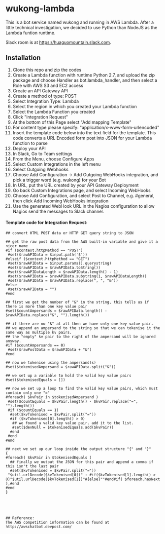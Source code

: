# wukong-lambda

This is a bot service named wukong and running in AWS Lambda. After a little technical investigation, we decided to use Python than NodeJS as the Lambda funtion runtime.


Slack room is at https://huaguomountain.slack.com.

## Installation
1. Clone this repo and zip the codes
2. Create a Lambda function with runtime Python 2.7, and upload the zip package and choose Handler as bot.lambda_handler, and then select a Role with AWS S3 and EC2 access
3. Create an API Gateway API
4. Create a method of type: POST
5. Select Integration Type: Lambda
6. Select the region in which you created your Lambda function
7. Select the Lambda Function you created
8. Click "Integration Request"
9. At the bottom of this Page select "Add mapping Template"
10. For content type please specify: "application/x-www-form-urlencoded"
11. Insert the template code below into the text field for the template. This code converts a URL Encoded form post into JSON for your Lambda function to parse
12. Deploy your API
13. In Slack, Go to Team settings
14. From the Menu, choose Configure Apps
15. Select Custom Integrations in the left menu
16. Select Outgoing Webhooks
17. Choose Add Configuration -> Add Outgoing WebHooks integration, and pick a trigger word (e.g. wukong) for your Bot
18. In URL, put the URL created by your API Gateway Deployment
19. Go back Custom Integrations page, and select Incoming WebHooks
20. Choose Add Configuration, and select Post to Channel, e.g. #general, then click Add Incoming WebHooks integration
21. Use the generated WebHook URL in the Nagios configuration to allow Nagios send the messages to Slack channel. 

#### Template code for Integration Request:
```
## convert HTML POST data or HTTP GET query string to JSON
 
## get the raw post data from the AWS built-in variable and give it a nicer name
#if ($context.httpMethod == "POST")
 #set($rawAPIData = $input.path('$'))
#elseif ($context.httpMethod == "GET")
 #set($rawAPIData = $input.params().querystring)
 #set($rawAPIData = $rawAPIData.toString())
 #set($rawAPIDataLength = $rawAPIData.length() - 1)
 #set($rawAPIData = $rawAPIData.substring(1, $rawAPIDataLength))
 #set($rawAPIData = $rawAPIData.replace(", ", "&"))
#else
 #set($rawAPIData = "")
#end
 
## first we get the number of "&" in the string, this tells us if there is more than one key value pair
#set($countAmpersands = $rawAPIData.length() - $rawAPIData.replace("&", "").length())
 
## if there are no "&" at all then we have only one key value pair.
## we append an ampersand to the string so that we can tokenise it the same way as multiple kv pairs.
## the "empty" kv pair to the right of the ampersand will be ignored anyway.
#if ($countAmpersands == 0)
 #set($rawPostData = $rawAPIData + "&")
#end
 
## now we tokenise using the ampersand(s)
#set($tokenisedAmpersand = $rawAPIData.split("&"))
 
## we set up a variable to hold the valid key value pairs
#set($tokenisedEquals = [])
 
## now we set up a loop to find the valid key value pairs, which must contain only one "="
#foreach( $kvPair in $tokenisedAmpersand )
 #set($countEquals = $kvPair.length() - $kvPair.replace("=", "").length())
 #if ($countEquals == 1)
  #set($kvTokenised = $kvPair.split("="))
  #if ($kvTokenised[0].length() > 0)
   ## we found a valid key value pair. add it to the list.
   #set($devNull = $tokenisedEquals.add($kvPair))
  #end
 #end
#end
 
## next we set up our loop inside the output structure "{" and "}"
{
#foreach( $kvPair in $tokenisedEquals )
  ## finally we output the JSON for this pair and append a comma if this isn't the last pair
  #set($kvTokenised = $kvPair.split("="))
 "$util.urlDecode($kvTokenised[0])" : #if($kvTokenised[1].length() > 0)"$util.urlDecode($kvTokenised[1])"#{else}""#end#if( $foreach.hasNext ),#end
#end
}





## Reference:
The AWS competition information can be found at http://awschatbot.devpost.com/
